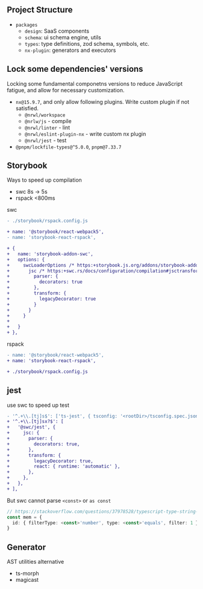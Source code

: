 ## Project Structure

- `packages`
  - `design`: SaaS components
  - `schema`: ui schema engine, utils
  - `types`: type definitions, zod schema, symbols, etc.
  - `nx-plugin`: generators and executors

## Lock some dependencies' versions

Locking some fundamental componetns versions to reduce JavaScript fatigue, and allow for necessary customization.

- `nx@15.9.7`, and only allow following plugins. Write custom plugin if not satisfied.
  - `@nrwl/workspace`
  - `@nrlw/js` - compile
  - `@nrwl/linter` - lint
  - `@nrwl/eslint-plugin-nx` - write custom nx plugin
  - `@nrwl/jest` - test
- `@pnpm/lockfile-types@^5.0.0`, `pnpm@7.33.7`

## Storybook

Ways to speed up compilation

- swc 8s -> 5s
- rspack <800ms

swc

```diff
- ./storybook/rspack.config.js

+ name: '@storybook/react-webpack5',
- name: 'storybook-react-rspack',

+ {
+   name: 'storybook-addon-swc',
+   options: {
+     swcLoaderOptions /* https:+storybook.js.org/addons/storybook-addon-swc */: {
+       jsc /* https:+swc.rs/docs/configuration/compilation#jsctransformlegacydecorator */: {
+         parser: {
+           decorators: true
+         },
+         transform: {
+           legacyDecorator: true
+         }
+       }
+     }
+
+   }
+ },
```

rspack

```diff
- name: '@storybook/react-webpack5',
+ name: 'storybook-react-rspack',

+ ./storybook/rspack.config.js
```

## jest

use swc to speed up test

```diff
- '^.+\\.[tj]s$': ['ts-jest', { tsconfig: '<rootDir>/tsconfig.spec.json' }],
+ '^.+\\.[tj]sx?$': [
+   '@swc/jest', {
+     jsc: {
+       parser: {
+         decorators: true,
+       },
+       transform: {
+         legacyDecorator: true,
+         react: { runtime: 'automatic' },
+       },
+     },
+   },
+ ],
```

But swc cannot parse `<const>` or `as const`

```ts
// https://stackoverflow.com/questions/37978528/typescript-type-string-is-not-assignable-to-type
const mem = {
  id: { filterType: <const>'number', type: <const>'equals', filter: 1 },
}
```

## Generator

AST utilities alternative

- ts-morph
- magicast
